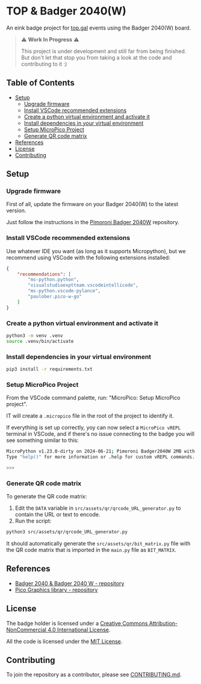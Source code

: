 # TOP & Badger 2040(W) <!-- omit in toc -->

An eink badge project for [top.gal](https://top.gal) events using the Badger 2040(W) board.

> ⚠️ **Work In Progress** ⚠️
>
> This project is under development and still far from being finished. But don't let that stop you from taking a look at the code and contributing to it :)

## Table of Contents <!-- omit in toc -->

- [Setup](#setup)
  - [Upgrade firmware](#upgrade-firmware)
  - [Install VSCode recommended extensions](#install-vscode-recommended-extensions)
  - [Create a python virtual environment and activate it](#create-a-python-virtual-environment-and-activate-it)
  - [Install dependencies in your virtual environment](#install-dependencies-in-your-virtual-environment)
  - [Setup MicroPico Project](#setup-micropico-project)
  - [Generate QR code matrix](#generate-qr-code-matrix)
- [References](#references)
- [License](#license)
- [Contributing](#contributing)

## Setup

### Upgrade firmware

First of all, update the firmware on your Badger 2040(W) to the latest version.

Just follow the instructions in the [Pimoroni Badger 2040W](https://github.com/pimoroni/badger2040) repository.

### Install VSCode recommended extensions

Use whatever IDE you want (as long as it supports Micropython), but we recommend using VSCode with the following extensions installed:

```json
{
    "recommendations": [
        "ms-python.python",
        "visualstudioexptteam.vscodeintellicode",
        "ms-python.vscode-pylance",
        "paulober.pico-w-go"
    ]
}
```

### Create a python virtual environment and activate it

```bash
python3 -m venv .venv
source .venv/bin/activate
```

### Install dependencies in your virtual environment

```bash
pip3 install -r requirements.txt
```

### Setup MicroPico Project

From the VSCode command palette, run: "MicroPico: Setup MicroPico project".

IT will create a `.micropico` file in the root of the project to identify it.

If everything is set up correctly, yoy can now select a `MicroPico vREPL` terminal in VSCode, and if there's no issue connecting to the badge you will see something similar to this:

```bash
MicroPython v1.23.0-dirty on 2024-06-21; Pimoroni Badger2040W 2MB with RP2040
Type "help()" for more information or .help for custom vREPL commands.

>>> 
```

### Generate QR code matrix

To generate the QR code matrix:

1. Edit the `DATA` variable in `src/assets/qr/qrcode_URL_generator.py` to contain the URL or text to encode.
2. Run the script:

```bash
python3 src/assets/qr/qrcode_URL_generator.py
```

It should automatically generate the `src/assets/qr/bit_matrix.py` file with the QR code matrix that is imported in the `main.py` file as `BIT_MATRIX`.

## References

- [Badger 2040 & Badger 2040 W - repository](https://github.com/pimoroni/badger2040)
- [Pico Graphics library - repository](https://github.com/pimoroni/pimoroni-pico/tree/main/micropython/modules/picographics)

## License

The badge holder is licensed under a [Creative Commons Attribution-NonCommercial 4.0 International License](./badge-holder/LICENSE_CC-BY-NC.txt).

All the code is licensed under the [MIT License](LICENSE).

## Contributing

To join the repository as a contributor, please see [CONTRIBUTING.md](CONTRIBUTING.md).
